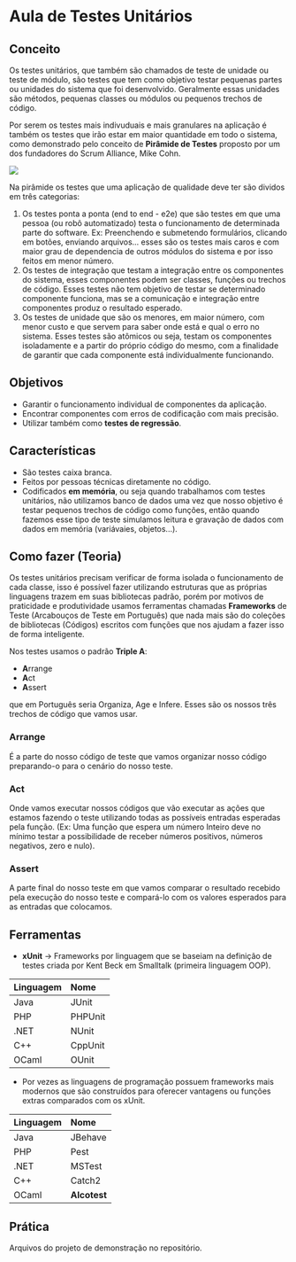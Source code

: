 # Aula de Testes Unitários

## Conceito

Os testes unitários, que também são chamados de teste de unidade ou teste de módulo, são testes que tem como objetivo testar pequenas partes ou unidades do sistema que foi desenvolvido. Geralmente essas unidades são métodos, pequenas classes ou módulos ou pequenos trechos de código. 

Por serem os testes mais indivuduais e mais granulares na aplicação é também os testes que irão estar em maior quantidade em todo o sistema, como demonstrado pelo conceito de **Pirâmide de Testes** proposto por um dos fundadores do Scrum Alliance, Mike Cohn.

![](https://res.cloudinary.com/practicaldev/image/fetch/s--dcM0135C--/c_limit%2Cf_auto%2Cfl_progressive%2Cq_auto%2Cw_880/https://dev-to-uploads.s3.amazonaws.com/i/ealtg2m79jiaur0ryb3v.png)

Na pirâmide os testes que uma aplicação de qualidade deve ter são dividos em três categorias: 


1. Os testes ponta a ponta (end to end - e2e) que são testes em que uma pessoa (ou robô automatizado) testa o funcionamento de determinada parte do software. Ex: Preenchendo e submetendo formulários, clicando em botões, enviando arquivos... esses são os testes mais caros e com maior grau de dependencia de outros módulos do sistema e por isso feitos em menor número.
2. Os testes de integração que testam a integração entre os componentes do sistema, esses componentes podem ser classes, funções ou trechos de código. Esses testes não tem objetivo de testar se determinado componente funciona, mas se a comunicação e integração entre componentes produz o resultado esperado.
3. Os testes de unidade que são os menores, em maior número, com menor custo e que servem para saber onde está e qual o erro no sistema. Esses testes são atômicos ou seja, testam os componentes isoladamente e a partir do próprio código do mesmo, com a finalidade de garantir que cada componente está individualmente funcionando.

## Objetivos

- Garantir o funcionamento individual de componentes da aplicação.
- Encontrar componentes com erros de codificação com mais precisão.
- Utilizar também como **testes de regressão**.


## Características

- São testes caixa branca.
- Feitos por pessoas técnicas diretamente no código.
- Codificados **em memória**, ou seja quando trabalhamos com testes unitários, não utilizamos banco de dados uma vez que nosso objetivo é testar pequenos trechos de código como funções, então quando fazemos esse tipo de teste simulamos leitura e gravação de dados com dados em memória (variávaies, objetos...).


## Como fazer (Teoria)

Os testes unitários precisam verificar de forma isolada o funcionamento de cada classe, isso é possível fazer utilizando estruturas que as próprias linguagens trazem em suas bibliotecas padrão, porém por motivos de praticidade e produtividade usamos ferramentas chamadas **Frameworks** de Teste (Arcabouços de Teste em Português) que nada mais são do coleções de bibliotecas (Códigos) escritos com funções que nos ajudam a fazer isso de forma inteligente.

Nos testes usamos o padrão **Triple A**:
- **A**rrange
- **A**ct
- **A**ssert 

que em Português seria Organiza, Age e Infere. Esses são os nossos três trechos de código que vamos usar.

### Arrange

É a parte do nosso código de teste que vamos organizar nosso código preparando-o para o cenário do nosso teste.

### Act

Onde vamos executar nossos códigos que vão executar as ações que estamos fazendo o teste utilizando todas as possíveis entradas esperadas pela função. (Ex: Uma função que espera um número Inteiro deve no mínimo testar a possibilidade de receber números positivos, números negativos, zero e nulo).

### Assert

A parte final do nosso teste em que vamos comparar o resultado recebido pela execução do nosso teste e compará-lo com os valores esperados para as entradas que colocamos.

## Ferramentas

- **xUnit** -> Frameworks por linguagem que se baseiam na definição de testes criada por Kent Beck em Smalltalk (primeira linguagem OOP).

| Linguagem | Nome    |
| :--       | :--     |
| Java      | JUnit   |
| PHP       | PHPUnit |
| .NET      | NUnit   |
| C++       | CppUnit |
| OCaml     | OUnit   |

- Por vezes as linguagens de programação possuem frameworks mais modernos que são construídos para oferecer vantagens ou funções extras comparados com os xUnit.

| Linguagem | Nome         |
| :--       | :--          |
| Java      | JBehave      |
| PHP       | Pest         |
| .NET      | MSTest       |
| C++       | Catch2       |
| OCaml     | **Alcotest** |

## Prática

Arquivos do projeto de demonstração no repositório.